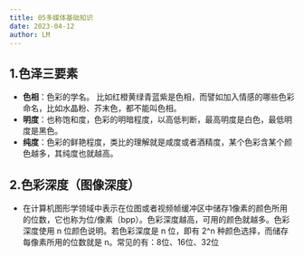 ```yaml
---
title: 05多媒体基础知识
date: 2023-04-12
author: LM
---
```


## 1.色泽三要素

- **色相**：色彩的学名。 比如红橙黄绿青蓝紫是色相，而譬如加入情感的哪些色彩命名，比如水晶粉、芥末色，都不能叫色相。
- **明度**：也称饱和度，色彩的明暗程度，以高低判断，最高明度是白色，最低明度是黑色。
- **纯度**：色彩的鲜艳程度，类比的理解就是咸度或者酒精度，某个色彩含某个颜色越多，其纯度也就越高。

## 2.色彩深度（图像深度）

- 在计算机图形学领域中表示在位图或者视频帧缓冲区中储存1像素的颜色所用的位数，它也称为位/像素（bpp）。色彩深度越高，可用的颜色就越多。色彩深度使用 n 位颜色说明。若色彩深度是 n 位，即有 2^n 种颜色选择，而储存每像素所用的位数就是 n。常见的有：8位、16位、32位